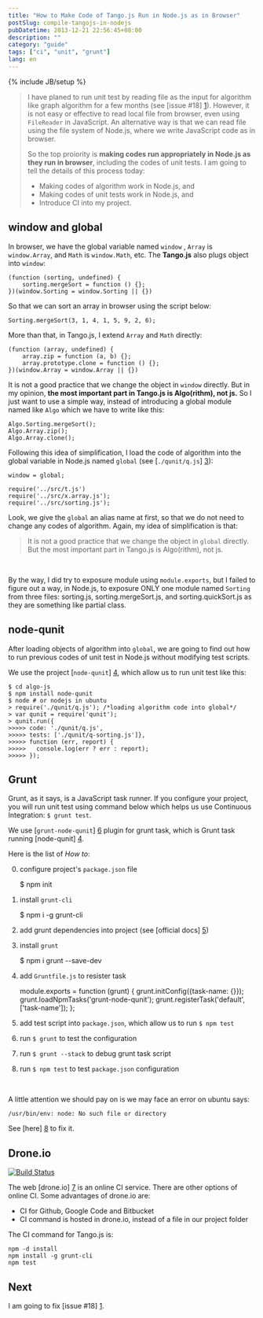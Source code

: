 ```yaml
---
title: "How to Make Code of Tango.js Run in Node.js as in Browser"
postSlug: compile-tangojs-in-nodejs
pubDatetime: 2013-12-21 22:56:45+08:00
description: ""
category: "guide"
tags: ["ci", "unit", "grunt"]
lang: en
---
```


{% include JB/setup %}

> I have planed to run unit test by reading file as the input for algorithm like graph algorithm for a few months (see [issue #18] [1]). However, it is not easy or effective to read local file from browser, even using `FileReader` in JavaScript. An alternative way is that we can read file using the file system of Node.js, where we write JavaScript code as in browser.
>
> So the top proiority is **making codes run appropriately in Node.js as they run in browser**, including the codes of unit tests. I am going to tell the details of this process today:
>
> - Making codes of algorithm work in Node.js, and
> - Making codes of unit tests work in Node.js, and
> - Introduce CI into my project.

<!--more-->

<a name="pi">
</a>

## window and global

In browser, we have the global variable named `window` , `Array` is `window.Array`, and `Math` is `window.Math`, etc. The **Tango.js** also plugs object into `window`:

    (function (sorting, undefined) {
        sorting.mergeSort = function () {};
    })(window.Sorting = window.Sorting || {})

So that we can sort an array in browser using the script below:

    Sorting.mergeSort(3, 1, 4, 1, 5, 9, 2, 6);

More than that, in Tango.js, I extend `Array` and `Math` directly:

    (function (array, undefined) {
        array.zip = function (a, b) {};
        array.prototype.clone = function () {};
    })(window.Array = window.Array || {})

It is not a good practice that we change the object in `window` directly. But in my opinion, **the most important part in Tango.js is Algo(rithm), not js.** So I just want to use a simple way, instead of introducing a global module named like `Algo` which we have to write like this:

    Algo.Sorting.mergeSort();
    Algo.Array.zip();
    Algo.Array.clone();

Following this idea of simplification, I load the code of algorithm into the global variable in Node.js named `global` (see [`./qunit/q.js`] [3]):

    window = global;

    require('../src/t.js')
    require('../src/x.array.js');
    require('../src/sorting.js');

Look, we give the `global` an alias name at first, so that we do not need to change any codes of algorithm. Again, my idea of simplification is that:

> It is not a good practice that we change the object in `global` directly. But the most important part in Tango.js is Algo(rithm), not js.

<br />

By the way, I did try to exposure module using `module.exports`, but I failed to figure out a way, in Node.js, to exposure ONLY one module named `Sorting` from three files: sorting.js, sorting.mergeSort.js, and sorting.quickSort.js as they are something like partial class.

## node-qunit

After loading objects of algorithm into `global`, we are going to find out how to run previous codes of unit test in Node.js without modifying test scripts.

We use the project [`node-qunit`] [4], which allow us to run unit test like this:

    $ cd algo-js
    $ npm install node-qunit
    $ node # or nodejs in ubuntu
    > require('./qunit/q.js'); /*loading algorithm code into global*/
    > var qunit = require('qunit');
    > qunit.run({
    >>>>> code: './qunit/q.js',
    >>>>> tests: ['./qunit/q-sorting.js']},
    >>>>> function (err, report) {
    >>>>> 	console.log(err ? err : report);
    >>>>> });

## Grunt

Grunt, as it says, is a JavaScript task runner. If you configure your project, you will run unit test using command below which helps us use Continuous Integration:
`$ grunt test`.

We use [`grunt-node-qunit`] [6] plugin for grunt task, which is Grunt task running [node-qunit] [4].

Here is the list of _How to_:

0. configure project's `package.json` file

   $ npm init

1. install `grunt-cli`

   $ npm i -g grunt-cli

2. add grunt dependencies into project (see [official docs] [5])
3. install `grunt`

   $ npm i grunt --save-dev

4. add `Gruntfile.js` to resister task

   module.exports = function (grunt) {
   grunt.initConfig({task-name: {}});
   grunt.loadNpmTasks('grunt-node-qunit');
   grunt.registerTask('default', ['task-name']);
   };

5. add test script into `package.json`, which allow us to run `$ npm test`
6. run `$ grunt` to test the configuration
7. run `$ grunt --stack` to debug grunt task script
8. run `$ npm test` to test `package.json` configuration

<br />

A little attention we should pay on is we may face an error on ubuntu says:

    /usr/bin/env: node: No such file or directory

See [here] [8] to fix it.

## Drone.io

[![Build Status](https://drone.io/github.com/scozv/algo-js/status.png)](https://drone.io/github.com/scozv/algo-js/latest)

The web [drone.io] [7] is an online CI service. There are other options of online CI.
Some advantages of drone.io are:

- CI for Github, Google Code and Bitbucket
- CI command is hosted in drone.io, instead of a file in our project folder

The CI command for Tango.js is:

    npm -d install
    npm install -g grunt-cli
    npm test

## Next

I am going to fix [issue #18] [1].

<br />

[1]: https://github.com/scozv/algo-js/issues/18 "issue #18"
[2]: https://github.com/scozv/tango "Tango.js"
[3]: https://github.com/scozv/algo-js/blob/master/qunit/q.js "a file named q.js"
[4]: https://github.com/kof/node-qunit "node-qunit, Port of QUnit unit testing framework to nodejs"
[5]: http://gruntjs.com/getting-started#package.json "grunt configuration on package.json"
[6]: https://npmjs.org/package/grunt-node-qunit "Grunt task running node-qnuit"
[7]: https://drone.io/ "drone.io"
[8]: https://github.com/joyent/node/issues/3911 "issue #3911"
